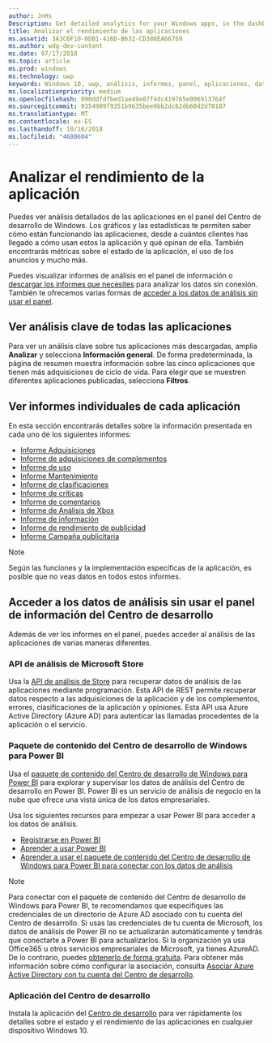```yaml
---
author: JnHs
Description: Get detailed analytics for your Windows apps, in the dashboard or via other methods.
title: Analizar el rendimiento de las aplicaciones
ms.assetid: 3A3C6F10-0DB1-416D-B632-CD388EA66759
ms.author: wdg-dev-content
ms.date: 07/17/2018
ms.topic: article
ms.prod: windows
ms.technology: uwp
keywords: Windows 10, uwp, análisis, informes, panel, aplicaciones, datos, métricas
ms.localizationpriority: medium
ms.openlocfilehash: 090ddfdfbed1ae49e87f4dc419765e006913764f
ms.sourcegitcommit: 9354909f9351b9635bee9bb2dc62db60d2d70107
ms.translationtype: MT
ms.contentlocale: es-ES
ms.lasthandoff: 10/16/2018
ms.locfileid: "4680604"
---
```

# <a name="analyze-app-performance"></a>Analizar el rendimiento de la aplicación

Puedes ver análisis detallados de las aplicaciones en el panel del Centro de desarrollo de Windows. Los gráficos y las estadísticas te permiten saber cómo están funcionando las aplicaciones, desde a cuántos clientes has llegado a cómo usan estos la aplicación y qué opinan de ella. También encontrarás métricas sobre el estado de la aplicación, el uso de los anuncios y mucho más.

Puedes visualizar informes de análisis en el panel de información o [descargar los informes que necesites](download-analytic-reports.md) para analizar los datos sin conexión. También te ofrecemos varias formas de [acceder a los datos de análisis sin usar el panel](#no-dashboard).

## <a name="view-key-analytics-for-all-your-apps"></a>Ver análisis clave de todas las aplicaciones

Para ver un análisis clave sobre tus aplicaciones más descargadas, amplía **Analizar** y selecciona **Información general**. De forma predeterminada, la página de resumen muestra información sobre las cinco aplicaciones que tienen más adquisiciones de ciclo de vida. Para elegir que se muestren diferentes aplicaciones publicadas, selecciona **Filtros**.

## <a name="view-individual-reports-for-each-app"></a>Ver informes individuales de cada aplicación

En esta sección encontrarás detalles sobre la información presentada en cada uno de los siguientes informes:

-   [Informe Adquisiciones](acquisitions-report.md)
-   [Informe de adquisiciones de complementos](add-on-acquisitions-report.md)
-   [Informe de uso](usage-report.md)
-   [Informe Mantenimiento](health-report.md)
-   [Informe de clasificaciones](ratings-report.md)
-   [Informe de críticas](reviews-report.md)
-   [Informe de comentarios](feedback-report.md)
-   [Informe de Análisis de Xbox](xbox-analytics-report.md)
-   [Informe de información](insights-report.md)
-   [Informe de rendimiento de publicidad](advertising-performance-report.md)
-   [Informe Campaña publicitaria](promote-your-app-report.md)


> [!NOTE]
> Según las funciones y la implementación específicas de la aplicación, es posible que no veas datos en todos estos informes.

<span id="no-dashboard"/>

## <a name="access-analytics-data-without-using-the-dev-center-dashboard"></a>Acceder a los datos de análisis sin usar el panel de información del Centro de desarrollo

Además de ver los informes en el panel, puedes acceder al análisis de las aplicaciones de varias maneras diferentes.

### <a name="microsoft-store-analytics-api"></a>API de análisis de Microsoft Store

Usa la [API de análisis de Store](../monetize/access-analytics-data-using-windows-store-services.md) para recuperar datos de análisis de las aplicaciones mediante programación. Esta API de REST permite recuperar datos respecto a las adquisiciones de la aplicación y de los complementos, errores, clasificaciones de la aplicación y opiniones. Esta API usa Azure Active Directory (Azure AD) para autenticar las llamadas procedentes de la aplicación o el servicio.

### <a name="windows-dev-center-content-pack-for-power-bi"></a>Paquete de contenido del Centro de desarrollo de Windows para Power BI

Usa el [paquete de contenido del Centro de desarrollo de Windows para Power BI](https://powerbi.microsoft.com/documentation/powerbi-content-pack-windows-dev-center/) para explorar y supervisar los datos de análisis del Centro de desarrollo en Power BI. Power BI es un servicio de análisis de negocio en la nube que ofrece una vista única de los datos empresariales.

Usa los siguientes recursos para empezar a usar Power BI para acceder a los datos de análisis.

* [Registrarse en Power BI](https://powerbi.microsoft.com/documentation/powerbi-service-self-service-signup-for-power-bi/)
* [Aprender a usar Power BI](https://powerbi.microsoft.com/guided-learning/)
* [Aprender a usar el paquete de contenido del Centro de desarrollo de Windows para Power BI para conectar con los datos de análisis](https://powerbi.microsoft.com/documentation/powerbi-content-pack-windows-dev-center/)

> [!NOTE]
> Para conectar con el paquete de contenido del Centro de desarrollo de Windows para Power BI, te recomendamos que especifiques las credenciales de un directorio de Azure AD asociado con tu cuenta del Centro de desarrollo. Si usas las credenciales de tu cuenta de Microsoft, los datos de análisis de Power BI no se actualizarán automáticamente y tendrás que conectarte a Power BI para actualizarlos. Si la organización ya usa Office365 u otros servicios empresariales de Microsoft, ya tienes AzureAD. De lo contrario, puedes [obtenerlo de forma gratuita](http://go.microsoft.com/fwlink/p/?LinkId=703757). Para obtener más información sobre cómo configurar la asociación, consulta [Asociar Azure Active Directory con tu cuenta del Centro de desarrollo](associate-azure-ad-with-dev-center.md).

### <a name="dev-center-app"></a>Aplicación del Centro de desarrollo

Instala la aplicación del [Centro de desarrollo](https://www.microsoft.com/store/apps/dev-center/9nblggh4r5ws) para ver rápidamente los detalles sobre el estado y el rendimiento de las aplicaciones en cualquier dispositivo Windows 10.

